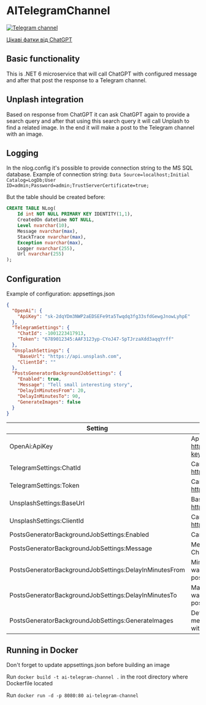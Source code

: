 # AITelegramChannel
[![Telegram channel](https://icons-for-free.com/iconfiles/ico/128/messenger+social+telegram+icon-1320194696007326491.ico "Telegram channel")](https://t.me/ChatGptUAJokes "Telegram channel")

[Цікаві фатки від ChatGPT](https://t.me/ChatGptUAJokes "Цікаві фатки від ChatGPT")

## Basic functionality
This is .NET 6 microservice that will call ChatGPT with configured message and after that post the response to a Telegram channel.

## Unplash integration
Based on response from ChatGPT it can ask ChatGPT again to provide a search query and after that using this search query it will call Unplash to find a related image. In the end it will make a post to the Telegram channel with an image.

## Logging
In the nlog.config it's possible to provide connection string to the MS SQL database.
Example of connection string:
`Data Source=localhost;Initial Catalog=LogDb;User ID=admin;Password=admin;TrustServerCertificate=true;`

But the table should be created before:
```sql
CREATE TABLE NLog(
    Id int NOT NULL PRIMARY KEY IDENTITY(1,1),
    CreatedOn datetime NOT NULL,
    Level nvarchar(10),
    Message nvarchar(max),
    StackTrace nvarchar(max),
    Exception nvarchar(max),
    Logger nvarchar(255),
    Url nvarchar(255)
);
```

## Configuration
Example of configuration:
appsettings.json
```json
{
  "OpenAi": {
    "ApiKey": "sk-2dqYDm3NWP2aEDSEFe9ta5Twqdq3fg33sfdGewgJnowLyhpE"
  },
  "TelegramSettings": {
    "ChatId": -1001223417913,
    "Token": "6789012345:AAF3123yp-CYoJ47-SpTJrzaXdd3aqqYrff"
  },
  "UnsplashSettings": {
    "BaseUrl": "https://api.unsplash.com",
    "ClientId": ""
  },
  "PostsGeneratorBackgroundJobSettings": {
    "Enabled": true,
    "Message": "Tell small interesting story",
    "DelayInMinutesFrom": 20,
    "DelayInMinutesTo": 90,
    "GenerateImages": false
  }
}
```

Setting  | Definition
------------- | -------------
OpenAi:ApiKey | ApiKey that needs to be generated here: https://platform.openai.com/account/api-keys
TelegramSettings:ChatId | Can be extracted using https://t.me/JsonDumpBot
TelegramSettings:Token | Can be extracted using https://t.me/BotFather
UnsplashSettings:BaseUrl | Base url of Unsplash according to https://unsplash.com/documentation
UnsplashSettings:ClientId | Can be extracted from https://unsplash.com/oauth/applications
PostsGeneratorBackgroundJobSettings:Enabled | Can enable/disable posts generation
PostsGeneratorBackgroundJobSettings:Message | Message that will be passed to the ChatGPT
PostsGeneratorBackgroundJobSettings:DelayInMinutesFrom | Minumum delay in minutes that job will wait after posting before creating a new post
PostsGeneratorBackgroundJobSettings:DelayInMinutesTo | Maximum delay in minutes that job will wait after posting before creating a new post
PostsGeneratorBackgroundJobSettings:GenerateImages | Determines if we need just a simple message in the Telegram or it should be with image

## Running in Docker
Don't forget to update appsettings.json before building an image

Run `docker build -t ai-telegram-channel .` in the root directory where Dockerfile located

Run `docker run -d -p 8080:80 ai-telegram-channel`
